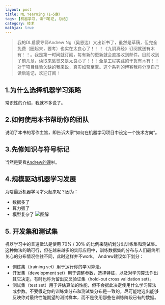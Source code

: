 ```yaml
---
layout: post
title: ML Yearning（1~5章）
tags: [机器学习, 读书笔记, 总结]
category: 技术
mathjax: true
---
```

>我的DL启蒙导师Andrew Ng（吴恩达）又出新书了，虽然是草稿，但完全免费（圈起来，要考）也实在太良心了！！！《九阴真经》订阅就送有木有！！。我是第一时间就订阅，每有新的更新就会直接收到邮件。目前收到了前几章，读取来感觉又是太良心了！！！全是工程实践的干货有木有！！对于项目经验欠缺的我来说，真实如获至宝。这个系列的博客我将分享自己读后笔记，欢迎订阅！

## 1.为什么选择机器学习策略
常识性的介绍，我就不多说了。
## 2.如何使用本书帮助你的团队
说明了本书的写作主旨，即告诉大家“如何在机器学习项目中设定一个技术方向”。
## 3.先修知识与符号标记
当然是要看[Andrew的课](http://ml-class.org)啦。
## 4.规模驱动机器学习发展
为啥最近机器学习才火起来呢？因为：
* 数据多了
* 算力强了
* 模型复杂了
![图解](https://blog-img-1257227635.cos.ap-beijing.myqcloud.com/MLY1-1.png)
## 5. 开发集和测试集
机器学习中的普遍做法是使用 70% / 30% 的比例来随机划分出训练集和测试集。这种做法的确可行，但在越来越多的实际应用中，训练数据集的分布与人们最终所关心的分布情况往往不同，此时这样并不work。
Andrew建议如下划分：
* 训练集（training set）用于运行你的学习算法。
* 开发集（development set）用于调整参数，选择特征，以及对学习算法作出其它决定。有时也称为留出交叉验证集（hold-out cross validation set）。
* 测试集（test set）用于评估算法的性能，但不会据此决定使用什么学习算法或参数。不要假定你的训练集分布和测试集分布是一致的，尽可能地选出能够反映你对最终性能期望的测试样本，而不是使用那些在训练阶段已有的数据。
